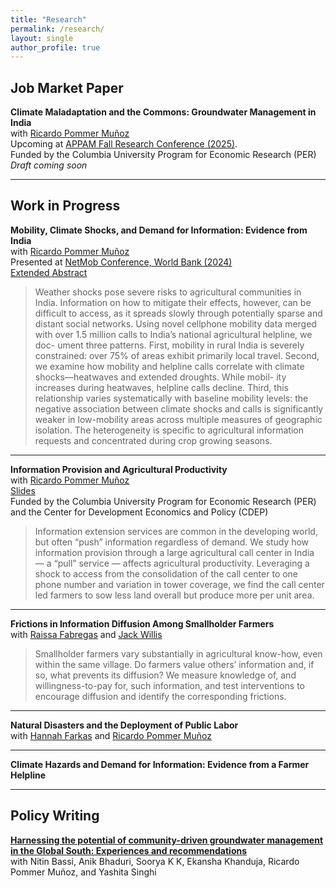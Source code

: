 ```yaml
---
title: "Research"
permalink: /research/
layout: single
author_profile: true
---
```


## Job Market Paper

**Climate Maladaptation and the Commons: Groundwater Management in India**  
with [Ricardo Pommer Muñoz](https://pommermunoz.io/)<br>
Upcoming at [APPAM Fall Research Conference (2025)](https://www.appam.org/events/2025-appam-annual-fall-research-conference/).<br>
Funded by the Columbia University Program for Economic Research (PER)<br>
*Draft coming soon*

---

## Work in Progress

**Mobility, Climate Shocks, and Demand for Information: Evidence from India**  
with [Ricardo Pommer Muñoz](https://pommermunoz.io/)<br>
Presented at [NetMob Conference, World Bank (2024)](https://netmob.org/www24/)<br>
[Extended Abstract](/files/netmob_extended_abstract.pdf)

> Weather shocks pose severe risks to agricultural communities in India. Information
> on how to mitigate their effects, however, can be difficult to access, as it spreads slowly
> through potentially sparse and distant social networks. Using novel cellphone mobility
> data merged with over 1.5 million calls to India’s national agricultural helpline, we doc-
> ument three patterns. First, mobility in rural India is severely constrained: over 75%
> of areas exhibit primarily local travel. Second, we examine how mobility and helpline
> calls correlate with climate shocks—heatwaves and extended droughts. While mobil-
> ity increases during heatwaves, helpline calls decline. Third, this relationship varies
> systematically with baseline mobility levels: the negative association between climate
> shocks and calls is significantly weaker in low-mobility areas across multiple measures of
> geographic isolation. The heterogeneity is specific to agricultural information requests
> and concentrated during crop growing seasons.

---

**Information Provision and Agricultural Productivity**  
with [Ricardo Pommer Muñoz](https://pommermunoz.io/)<br>
[Slides](/files/kcc_slides.pdf)<br>
Funded by the Columbia University Program for Economic Research (PER) and the Center for Development Economics and Policy (CDEP)

> Information extension services are common in the developing world, but often “push” information regardless of demand. We study how information provision through a large agricultural call center in India — a “pull” service — affects agricultural productivity. Leveraging a shock to access from the consolidation of the call center to one phone number and variation in tower coverage, we find the call center led farmers to sow less land overall but produce more per unit area.

---

**Frictions in Information Diffusion Among Smallholder Farmers**  
with [Raissa Fabregas](https://sites.google.com/view/raissafabregas) and [Jack Willis](https://sites.google.com/view/jwillis/home?authuser=0)

> Smallholder farmers vary substantially in agricultural know-how, even within the same village. Do farmers value others’ information and, if so, what prevents its diffusion? We measure knowledge of, and willingness-to-pay for, such information, and test interventions to encourage diffusion and identify the corresponding frictions.

---

**Natural Disasters and the Deployment of Public Labor**  
with [Hannah Farkas](https://hannahfarkas.github.io/) and [Ricardo Pommer Muñoz](https://pommermunoz.io/)

---

**Climate Hazards and Demand for Information: Evidence from a Farmer Helpline**

---

## Policy Writing

**[Harnessing the potential of community-driven groundwater management in the Global South: Experiences and recommendations](https://t20southafrica.org/commentaries/harnessing-the-potential-of-community-driven-groundwater-management-in-the-global-south-experiences-and-recommendations/)**  
with Nitin Bassi, Anik Bhaduri, Soorya K K, Ekansha Khanduja, Ricardo Pommer Muñoz, and Yashita Singhi
